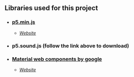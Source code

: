 ## Libraries used for this project

- ### [p5.min.js](https://p5js.org/download/)

  - [_Website_](https://p5js.org/)

- ### p5.sound.js (follow the link above to download)

- ### [Material web components by google](https://unpkg.com/browse/material-components-web@0.27.0/dist/)
  - [_Website_](https://material.io/)
